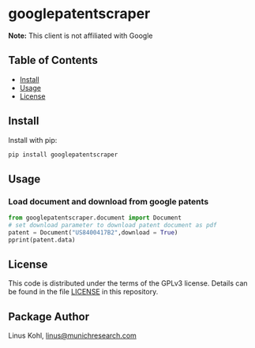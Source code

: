 # googlepatentscraper

**Note:** This client is not affiliated with Google

## Table of Contents

- [Install](#install)
- [Usage](#usage)
- [License](#license)

## Install

Install with pip:

```sh
pip install googlepatentscraper
```

## Usage

### Load document and download from google patents

```py
from googlepatentscraper.document import Document
# set download parameter to download patent document as pdf
patent = Document("US8400417B2",download = True)
pprint(patent.data)
```

## License

This code is distributed under the terms of the GPLv3  license.  Details can be found in the file
[LICENSE](LICENSE) in this repository.

## Package Author
Linus Kohl, <linus@munichresearch.com>
